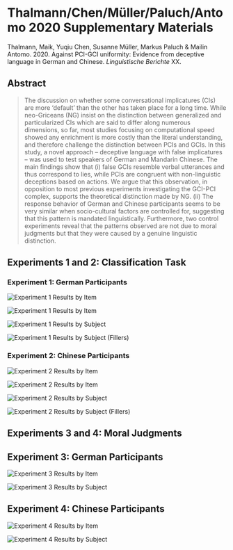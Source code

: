 # Thalmann/Chen/Müller/Paluch/Antomo 2020 Supplementary Materials

Thalmann, Maik, Yuqiu Chen, Susanne Müller, Markus Paluch & Mailin Antomo. 2020. Against PCI-GCI uniformity: Evidence from deceptive
language in German and Chinese. *Linguistische Berichte* XX.

## Abstract

> The discussion on whether some conversational implicatures (CIs) are more ‘default’ than the other
> has taken place for a long time. While neo-Griceans (NG) insist on the distinction between
> generalized and particularized CIs which are said to differ along numerous dimensions, so far,
> most studies focusing on computational speed showed any enrichment is more costly than the literal
> understanding, and therefore challenge the distinction between PCIs and GCIs. In this study, a
> novel approach – deceptive language with false implicatures – was used to test speakers of German
> and Mandarin Chinese. The main findings show that (i) false GCIs resemble verbal utterances and
> thus correspond to lies, while PCIs are congruent with non-linguistic deceptions based on actions.
> We argue that this observation, in opposition to most previous experiments investigating the
> GCI-PCI complex, supports the theoretical distinction made by NG. (ii) The response behavior of
> German and Chinese participants seems to be very similar when socio-cultural factors are
> controlled for, suggesting that this pattern is mandated linguistically. Furthermore, two control
> experiments reveal that the patterns observed are not due to moral judgments but that they were
> caused by a genuine linguistic distinction. 

## Experiments 1 and 2: Classification Task

### Experiment 1: German Participants

![Experiment 1 Results by Item](figures/exp1_byitem.jpg)

![Experiment 1 Results by Item](figures/exp1_byitem_2.jpg)

![Experiment 1 Results by Subject](figures/exp1_bysubject.jpg)

![Experiment 1 Results by Subject (Fillers)](figures/exp1_bysubject_filler.jpg)

### Experiment 2: Chinese Participants

![Experiment 2 Results by Item](figures/exp2_byitem.jpg)

![Experiment 2 Results by Item](figures/exp2_byitem_2.jpg)

![Experiment 2 Results by Subject](figures/exp2_bysubject.jpg)

![Experiment 2 Results by Subject (Fillers)](figures/exp2_bysubject_filler.jpg)

## Experiments 3 and 4: Moral Judgments

## Experiment 3: German Participants

![Experiment 3 Results by Item](figures/exp3_byitem.jpg)

![Experiment 3 Results by Subject](figures/exp3_bysubject.jpg)

## Experiment 4: Chinese Participants

![Experiment 4 Results by Item](figures/exp4_byitem.jpg)

![Experiment 4 Results by Subject](figures/exp4_bysubject.jpg)
